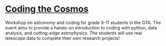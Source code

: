 # [Coding the Cosmos](https://www.dunlap.utoronto.ca/coding-the-cosmos/)
Workshop on astronomy and coding for grade 9-11 students in the GTA. The event aims to provide a hands-on introduction to coding with python, data analysis, and cutting-edge astrophysics. The students will use real telescope data to complete their own research projects!
